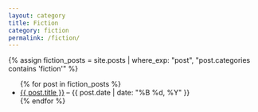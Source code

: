 ```yaml
---
layout: category
title: Fiction
category: fiction
permalink: /fiction/
---
```


{% assign fiction_posts = site.posts | where_exp: "post", "post.categories contains 'fiction'" %}

<ul>
  {% for post in fiction_posts %}
    <li>
      <a href="{{ post.url }}">{{ post.title }}</a> – {{ post.date | date: "%B %d, %Y" }}
    </li>
  {% endfor %}
</ul>
